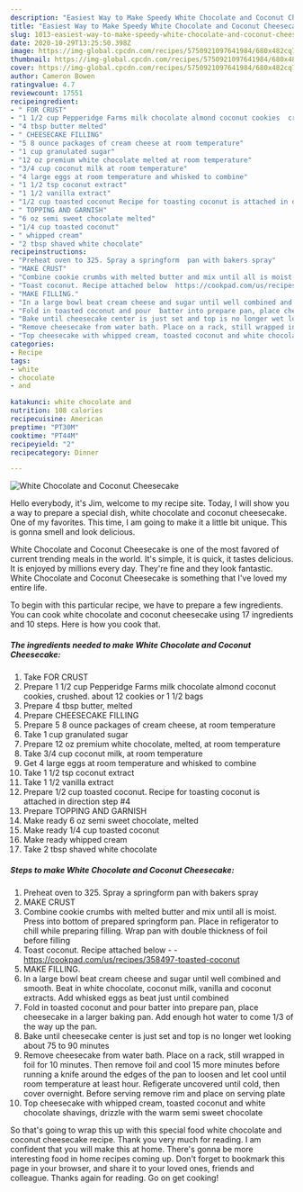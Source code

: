 ```yaml
---
description: "Easiest Way to Make Speedy White Chocolate and Coconut Cheesecake"
title: "Easiest Way to Make Speedy White Chocolate and Coconut Cheesecake"
slug: 1013-easiest-way-to-make-speedy-white-chocolate-and-coconut-cheesecake
date: 2020-10-29T13:25:50.398Z
image: https://img-global.cpcdn.com/recipes/5750921097641984/680x482cq70/white-chocolate-and-coconut-cheesecake-recipe-main-photo.jpg
thumbnail: https://img-global.cpcdn.com/recipes/5750921097641984/680x482cq70/white-chocolate-and-coconut-cheesecake-recipe-main-photo.jpg
cover: https://img-global.cpcdn.com/recipes/5750921097641984/680x482cq70/white-chocolate-and-coconut-cheesecake-recipe-main-photo.jpg
author: Cameron Bowen
ratingvalue: 4.7
reviewcount: 17551
recipeingredient:
- " FOR CRUST"
- "1 1/2 cup Pepperidge Farms milk chocolate almond coconut cookies  crushed about 12 cookies or  1 12 bags"
- "4 tbsp butter melted"
- " CHEESECAKE FILLING"
- "5 8 ounce packages of cream cheese at room temperature"
- "1 cup granulated sugar"
- "12 oz premium white chocolate melted at room temperature"
- "3/4 cup coconut milk at room temperature"
- "4 large eggs at room temperature and whisked to combine"
- "1 1/2 tsp coconut extract"
- "1 1/2 vanilla extract"
- "1/2 cup toasted coconut Recipe for toasting coconut is attached in direction step 4"
- " TOPPING AND GARNISH"
- "6 oz semi sweet chocolate melted"
- "1/4 cup toasted coconut"
- " whipped cream"
- "2 tbsp shaved white chocolate"
recipeinstructions:
- "Preheat oven to 325. Spray a springform  pan with bakers spray"
- "MAKE CRUST"
- "Combine cookie crumbs with melted butter and mix until all is moist. Press into bottom of prepared springform pan. Place in refigerator to chill while preparing filling. Wrap pan with double thickness of foil before filling"
- "Toast coconut. Recipe attached below  https://cookpad.com/us/recipes/358497-toasted-coconut"
- "MAKE FILLING."
- "In a large bowl beat cream cheese and sugar until well combined and smooth. Beat in white chocolate, coconut milk, vanilla and coconut extracts. Add whisked eggs as beat just until combined"
- "Fold in toasted coconut and pour  batter into prepare pan, place cheesecake in a larger baking pan. Add enough hot water to come 1/3 of the way up the pan."
- "Bake until cheesecake center is just set and top is no longer wet looking about 75 to 90 minutes"
- "Remove cheesecake from water bath. Place on a rack, still wrapped in foil for 10 minutes. Then remove foil and cool 15 more minutes before running a knife around the edges of the pan to loosen and let cool until room temperature at least hour. Refigerate uncovered until cold, then cover overnight. Before serving remove rim and place on serving plate"
- "Top cheesecake with whipped cream, toasted coconut and white chocolate shavings, drizzle with the warm semi sweet chocolate"
categories:
- Recipe
tags:
- white
- chocolate
- and

katakunci: white chocolate and 
nutrition: 108 calories
recipecuisine: American
preptime: "PT30M"
cooktime: "PT44M"
recipeyield: "2"
recipecategory: Dinner

---
```



![White Chocolate and Coconut Cheesecake](https://img-global.cpcdn.com/recipes/5750921097641984/680x482cq70/white-chocolate-and-coconut-cheesecake-recipe-main-photo.jpg)

Hello everybody, it's Jim, welcome to my recipe site. Today, I will show you a way to prepare a special dish, white chocolate and coconut cheesecake. One of my favorites. This time, I am going to make it a little bit unique. This is gonna smell and look delicious.

White Chocolate and Coconut Cheesecake is one of the most favored of current trending meals in the world. It's simple, it is quick, it tastes delicious. It is enjoyed by millions every day. They're fine and they look fantastic. White Chocolate and Coconut Cheesecake is something that I've loved my entire life.




To begin with this particular recipe, we have to prepare a few ingredients. You can cook white chocolate and coconut cheesecake using 17 ingredients and 10 steps. Here is how you cook that.

<!--inarticleads1-->

##### The ingredients needed to make White Chocolate and Coconut Cheesecake:

1. Take  FOR CRUST
1. Prepare 1 1/2 cup Pepperidge Farms milk chocolate almond coconut cookies,  crushed. about 12 cookies or  1 1/2 bags
1. Prepare 4 tbsp butter, melted
1. Prepare  CHEESECAKE FILLING
1. Prepare 5 8 ounce packages of cream cheese, at room temperature
1. Take 1 cup granulated sugar
1. Prepare 12 oz premium white chocolate, melted, at room temperature
1. Take 3/4 cup coconut milk, at room temperature
1. Get 4 large eggs at room temperature and whisked to combine
1. Take 1 1/2 tsp coconut extract
1. Take 1 1/2 vanilla extract
1. Prepare 1/2 cup toasted coconut. Recipe for toasting coconut is attached in direction step #4
1. Prepare  TOPPING AND GARNISH
1. Make ready 6 oz semi sweet chocolate, melted
1. Make ready 1/4 cup toasted coconut
1. Make ready  whipped cream
1. Take 2 tbsp shaved white chocolate




<!--inarticleads2-->

##### Steps to make White Chocolate and Coconut Cheesecake:

1. Preheat oven to 325. Spray a springform  pan with bakers spray
1. MAKE CRUST
1. Combine cookie crumbs with melted butter and mix until all is moist. Press into bottom of prepared springform pan. Place in refigerator to chill while preparing filling. Wrap pan with double thickness of foil before filling
1. Toast coconut. Recipe attached below -  - https://cookpad.com/us/recipes/358497-toasted-coconut
1. MAKE FILLING.
1. In a large bowl beat cream cheese and sugar until well combined and smooth. Beat in white chocolate, coconut milk, vanilla and coconut extracts. Add whisked eggs as beat just until combined
1. Fold in toasted coconut and pour  batter into prepare pan, place cheesecake in a larger baking pan. Add enough hot water to come 1/3 of the way up the pan.
1. Bake until cheesecake center is just set and top is no longer wet looking about 75 to 90 minutes
1. Remove cheesecake from water bath. Place on a rack, still wrapped in foil for 10 minutes. Then remove foil and cool 15 more minutes before running a knife around the edges of the pan to loosen and let cool until room temperature at least hour. Refigerate uncovered until cold, then cover overnight. Before serving remove rim and place on serving plate
1. Top cheesecake with whipped cream, toasted coconut and white chocolate shavings, drizzle with the warm semi sweet chocolate




So that's going to wrap this up with this special food white chocolate and coconut cheesecake recipe. Thank you very much for reading. I am confident that you will make this at home. There's gonna be more interesting food in home recipes coming up. Don't forget to bookmark this page in your browser, and share it to your loved ones, friends and colleague. Thanks again for reading. Go on get cooking!
